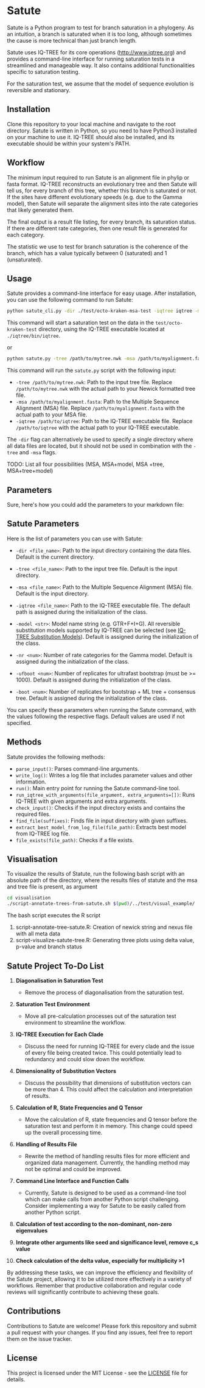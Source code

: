 # Satute
Satute is a Python program to test for branch saturation in a phylogeny. As an intuition, a branch is saturated when it is too long, although sometimes the cause is more technical than just branch length.

Satute uses IQ-TREE for its core operations (http://www.iqtree.org) and provides a command-line interface for running saturation tests in a streamlined and manageable way. It also contains additional functionalities specific to saturation testing.

For the saturation test, we assume that the model of sequence evolution is reversible and stationary.

## Installation

Clone this repository to your local machine and navigate to the root directory. Satute is written in Python, so you need to have Python3 installed on your machine to use it. IQ-TREE should also be installed, and its executable should be within your system's PATH.

## Workflow

The minimum input required to run Satute is an alignment file in phylip or fasta format. IQ-TREE reconstructs an evolutionary tree and then Satute will tell us, for every branch of this tree, whether this branch is saturated or not. If the sites have different evolutionary speeds (e.g. due to the Gamma model), then Satute will separate the alignment sites into the rate categories that likely generated them.

The final output is a result file listing, for every branch, its saturation status. If there are different rate categories, then one result file is generated for each category.

The statistic we use to test for branch saturation is the coherence of the branch, which has a value typically between 0 (saturated) and 1 (unsaturated).

## Usage

Satute provides a command-line interface for easy usage. After installation, you can use the following command to run Satute:

```bash
python satute_cli.py -dir ./test/octo-kraken-msa-test -iqtree iqtree -model GTR+F
```
This command will start a saturation test on the data in the `test/octo-kraken-test` directory, using the IQ-TREE executable located at `./iqtree/bin/iqtree`.

or
```bash
python satute.py -tree /path/to/mytree.nwk -msa /path/to/myalignment.fasta -iqtree /path/to/iqtree
```

This command will run the `satute.py` script with the following input:

- `-tree /path/to/mytree.nwk`: Path to the input tree file. Replace `/path/to/mytree.nwk` with the actual path to your Newick formatted tree file.
- `-msa /path/to/myalignment.fasta`: Path to the Multiple Sequence Alignment (MSA) file. Replace `/path/to/myalignment.fasta` with the actual path to your MSA file.
- `-iqtree /path/to/iqtree`: Path to the IQ-TREE executable file. Replace `/path/to/iqtree` with the actual path to your IQ-TREE executable.

The `-dir` flag can alternatively be used to specify a single directory where all data files are located, but it should not be used in combination with the `-tree` and `-msa` flags.


TODO: List all four possibilities (MSA, MSA+model, MSA +tree, MSA+tree+model)
## Parameters

Sure, here's how you could add the parameters to your markdown file:

## Satute Parameters

Here is the list of parameters you can use with Satute:

- `-dir <file_name>`: Path to the input directory containing the data files. Default is the current directory.

- `-tree <file_name>`: Path to the input tree file. Default is the input directory.

- `-msa <file_name>`: Path to the Multiple Sequence Alignment (MSA) file. Default is the input directory.

- `-iqtree <file_name>`: Path to the IQ-TREE executable file. The default path is assigned during the initialization of the class.

- `-model <str>`: Model name string (e.g. GTR+F+I+G). All reversible substitution models supported by IQ-TREE can be selected (see [IQ-TREE Substitution Models](http://www.iqtree.org/doc/Substitution-Models)). Default is assigned during the initialization of the class.

- `-nr <num>`: Number of rate categories for the Gamma model. Default is assigned during the initialization of the class.

- `-ufboot <num>`: Number of replicates for ultrafast bootstrap (must be >= 1000). Default is assigned during the initialization of the class.

- `-boot <num>`: Number of replicates for bootstrap + ML tree + consensus tree. Default is assigned during the initialization of the class.

You can specify these parameters when running the Satute command, with the values following the respective flags. Default values are used if not specified. 

## Methods

Satute provides the following methods:

- `parse_input()`: Parses command-line arguments.
- `write_log()`: Writes a log file that includes parameter values and other information.
- `run()`: Main entry point for running the Satute command-line tool.
- `run_iqtree_with_arguments(file_argument, extra_arguments=[])`: Runs IQ-TREE with given arguments and extra arguments.
- `check_input()`: Checks if the input directory exists and contains the required files.
- `find_file(suffixes)`: Finds file in input directory with given suffixes.
- `extract_best_model_from_log_file(file_path)`: Extracts best model from IQ-TREE log file.
- `file_exists(file_path)`: Checks if a file exists.

## Visualisation
To visualize the results of Statute, run the following bash script with an absolute path of the directory, where the results files of statute and the msa and tree file is present, as argument

```bash
cd visualisation
./script-annotate-trees-from-satute.sh $(pwd)/../test/visual_example/
```
The bash script executes the  R script
   1. script-annotate-tree-satute.R: Creation of newick string and nexus file with all meta data
   2. script-visualize-satute-tree.R: Generating three plots using delta value, p-value and branch status


## Satute Project To-Do List
1. **Diagonalisation in Saturation Test**
   - Remove the process of diagonalisation from the saturation test.

2. **Saturation Test Environment**
   - Move all pre-calculation processes out of the saturation test environment to streamline the workflow.

3. **IQ-TREE Execution for Each Clade**
   - Discuss the need for running IQ-TREE for every clade and the issue of every file being created twice. This could potentially lead to redundancy and could slow down the workflow.

4. **Dimensionality of Substitution Vectors**
   - Discuss the possibility that dimensions of substitution vectors can be more than 4. This could affect the calculation and interpretation of results.

5. **Calculation of R, State Frequencies and Q Tensor**
   - Move the calculation of R, state frequencies and Q tensor before the saturation test and perform it in memory. This change could speed up the overall processing time.

6. **Handling of Results File**
   - Rewrite the method of handling results files for more efficient and organized data management. Currently, the handling method may not be optimal and could be improved.

7. **Command Line Interface and Function Calls**
   - Currently, Satute is designed to be used as a command-line tool which can make calls from another Python script challenging. Consider implementing a way for Satute to be easily called from another Python script.
    
8. **Calculation of test according to the non-dominant, non-zero eigenvalues**
9. **Integrate other arguments like seed and significance level, remove c_s value**
10. **Check calculation of the delta value, especially for multiplicity >1**

By addressing these tasks, we can improve the efficiency and flexibility of the Satute project, allowing it to be utilized more effectively in a variety of workflows. Remember that productive collaboration and regular code reviews will significantly contribute to achieving these goals.

## Contributions

Contributions to Satute are welcome! Please fork this repository and submit a pull request with your changes. If you find any issues, feel free to report them on the issue tracker.

## License

This project is licensed under the MIT License - see the [LICENSE](LICENSE) file for details.
